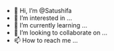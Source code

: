 - 👋 Hi, I’m @Satushifa
- 👀 I’m interested in ...
- 🌱 I’m currently learning ...
- 💞️ I’m looking to collaborate on ...
- 📫 How to reach me ...

<!---
Satushifa/Satushifa is a ✨ special ✨ repository because its `README.md` (this file) appears on your GitHub profile.
You can click the Preview link to take a look at your changes.
--->
